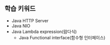 ## 학습 키워드

- Java HTTP Server
- Java NIO
- Java Lambda expression(람다식)
    - Java Functional interface(함수형 인터페이스)